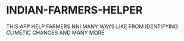 # INDIAN-FARMERS-HELPER
THIS APP HELP FARMERS NNI MANY WAYS LIKE FROM IDENTIFYING CLIMETIC CHANGES AND MANY MORE
